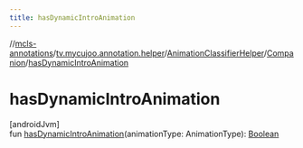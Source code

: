 ```yaml
---
title: hasDynamicIntroAnimation
---
```

//[mcls-annotations](../../../../index.html)/[tv.mycujoo.annotation.helper](../../index.html)/[AnimationClassifierHelper](../index.html)/[Companion](index.html)/[hasDynamicIntroAnimation](has-dynamic-intro-animation.html)



# hasDynamicIntroAnimation



[androidJvm]\
fun [hasDynamicIntroAnimation](has-dynamic-intro-animation.html)(animationType: AnimationType): [Boolean](https://kotlinlang.org/api/latest/jvm/stdlib/kotlin/-boolean/index.html)




